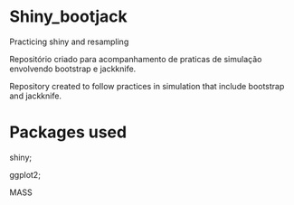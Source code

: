 # Shiny_bootjack
Practicing shiny and resampling

Repositório criado para acompanhamento de praticas de simulação envolvendo bootstrap e jackknife.


Repository created to follow practices in simulation that include bootstrap and jackknife.



# Packages used

shiny;

ggplot2;

MASS


